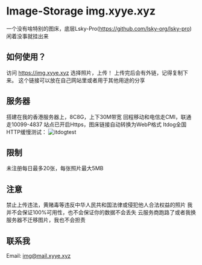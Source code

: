 # Image-Storage img.xyye.xyz
一个没有啥特别的图床，底层Lsky-Pro(https://github.com/lsky-org/lsky-pro)
闲着没事就挂出来

## 如何使用？
访问 https://img.xyye.xyz
选择照片，上传！
上传完后会有外链，记得复制下来。
这个链接可以放在自己网站里或者用于其他用途的分享

## 服务器
搭建在我的香港服务器上，8C8G，上下30M带宽
回程移动和电信走CMI，联通走10099-4837
站点已开启Https，图床链接自动转换为WebP格式
Itdog全国HTTP缓慢测试：
![itdogtest](https://img.xyye.xyz/img/img/657041a32a953.webp)

## 限制
未注册每日最多20张，每张照片最大5MB

## 注意
禁止上传违法，黄赌毒等违反中华人民共和国法律或侵犯他人合法权益的照片
我并不会保证100%可用性，也不会保证你的数据不会丢失
云服务商跑路了或者我换服务器不迁移图片，我也不会担责

## 联系我
Email: img@mail.xyye.xyz
